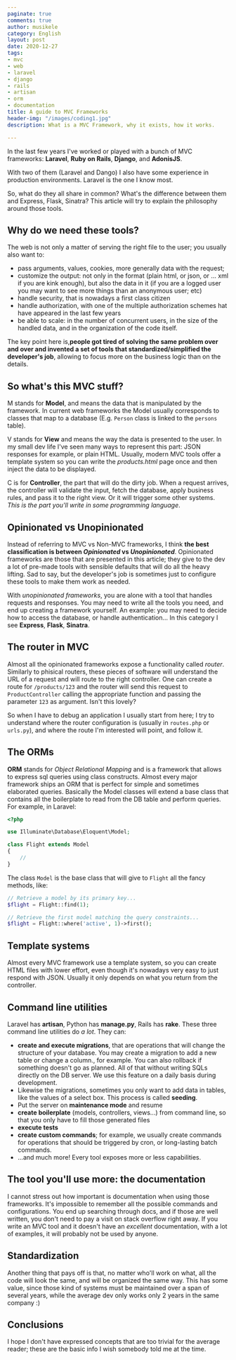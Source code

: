 ```yaml
---
paginate: true
comments: true
author: musikele
category: English
layout: post
date: 2020-12-27
tags:
- mvc
- web
- laravel
- django
- rails
- artisan
- orm
- documentation
title: A guide to MVC Frameworks
header-img: "/images/coding1.jpg"
description: What is a MVC Framework, why it exists, how it works.

---
```

In the last few years I've worked or played with a bunch of MVC frameworks: **Laravel**, **Ruby on Rails**, **Django**, and **AdonisJS**.

With two of them (Laravel and Dango) I also have some experience in production environments. Laravel is the one I know most.

So, what do they all share in common? What's the difference between them and Express, Flask, Sinatra? This article will try to explain the philosophy around those tools.

## Why do we need these tools? 

The web is not only a matter of serving the right file to the user; you usually also want to: 

*  pass arguments, values, cookies, more generally data with the request; 
* customize the output: not only in the format (plain html, or json, or ... xml if you are kink enough), but also the data in it (if you are a logged user you may want to see more things than an anonymous user; etc)
* handle security, that is nowadays a first class citizen
* handle authorization, with one of the multiple authorization schemes hat have appeared in the last few years 
* be able to scale: in the number of concurrent users, in the size of the handled data, and in the organization of the code itself. 

The key point here is,**people got tired of solving the same problem over and over and invented a set of tools that standardized/simplified the developer's job**, allowing to focus more on the business logic than on the details.

## So what's this MVC stuff?

M stands for **Model**, and means the data that is manipulated by the framework. In current web frameworks the Model usually corresponds to classes that map to a database (E.g. `Person` class is linked to the `persons` table). 

V stands for **View** and means the way the data is presented to the user. In my small dev life I've seen many ways to represent this part: JSON responses for example, or plain HTML. Usually, modern MVC tools offer a template system so you can write the _products.html_ page once and then inject the data to be displayed. 

C is for **Controller**, the part that will do the dirty job. When a request arrives, the controller will validate the input, fetch the database, apply business rules, and pass it to the right view. Or it will trigger some other systems. _This is the part you'll write in some programming language_.

## Opinionated vs Unopinionated

Instead of referring to MVC vs Non-MVC frameworks, I think **the best classification is between _Opinionated_ vs _Unopinionated_**. Opinionated frameworks are those that are presented in this article; they give to the dev a lot of pre-made tools with sensible defaults that will do all the heavy lifting. Sad to say, but the developer's job is sometimes just to configure these tools to make them work as needed.

With _unopinionated frameworks_, you are alone with a tool that handles requests and responses. You may need to write all the tools you need, and end up creating a framework yourself. An example: you may need to decide how to access the database, or handle authentication... In this category I see **Express**, **Flask**, **Sinatra**.

## The router in MVC

Almost all the opinionated frameworks expose a functionality called _router_. Similarly to phisical routers, these pieces of software will understand the URL of a request and will route to the right controller. One can create a route for `/products/123` and the router will send this request to `ProductController` calling the appropriate function and passing the parameter `123` as argument. Isn't this lovely? 

So when I have to debug an application I usually start from here; I try to understand where the router configuration is (usually in `routes.php` or `urls.py`), and where the route I'm interested will point, and follow it.

## The ORMs

**ORM** stands for _Object Relational Mapping_ and is a framework that allows to express sql queries using class constructs. Almost every major framework ships an ORM that is perfect for simple and sometimes elaborated queries. Basically the Model classes will extend a base class that contains all the boilerplate to read from the DB table and perform queries. For example, in Laravel: 

```php
<?php

use Illuminate\Database\Eloquent\Model;

class Flight extends Model
{
    //
}
```

The class `Model` is the base class that will give to `Flight` all the fancy methods, like: 

```php
// Retrieve a model by its primary key...
$flight = Flight::find(1);

// Retrieve the first model matching the query constraints...
$flight = Flight::where('active', 1)->first();
```

## Template systems

Almost every MVC framework use a template system, so you can create HTML files with lower effort, even though it's nowadays very easy to just respond with JSON. Usually it only depends on what you return from the controller. 

## Command line utilities 

Laravel has **artisan**, Python has **manage.py**, Rails has **rake**. These three command line utilities do _a lot_. They can: 

* **create and execute migrations**, that are operations that will change the structure of your database. You may create a migration to add a new table or change a column., for example. You can also rollback if something doesn't go as planned. All of that without writing SQLs directly on the DB server. We use this feature on a daily basis during development. 
* Likewise the migrations, sometimes you only want to add data in tables, like the values of a select box. This process is called **seeding**.  
* Put the server on **maintenance mode** and resume
* **create boilerplate** (models, controllers, views...) from command line, so that you only have to fill those generated files 
* **execute tests**  
* **create custom commands**; for example, we usually create commands for operations that should be triggered by cron, or long-lasting batch commands. 
* ...and much more! Every tool exposes more or less capabilities.  

## The tool you'll use more: the documentation

I cannot stress out how important is documentation when using those frameworks. It's impossible to remember all the possible commands and configurations. You end up searching through docs, and if those are well written, you don't need to pay a visit on stack overflow right away. If you write an MVC tool and it doesn't have an _excellent_ documentation, with a lot of examples, it will probably not be used by anyone. 

## Standardization

Another thing that pays off is that, no matter who'll work on what, all the code will look the same, and will be organized the same way. This has some value, since those kind of systems must be maintained over a span of several years, while the average dev only works only 2 years in the same company :)  

## Conclusions

I hope I don't have expressed concepts that are too trivial for the average reader; these are the basic info I wish somebody told me at the time. 